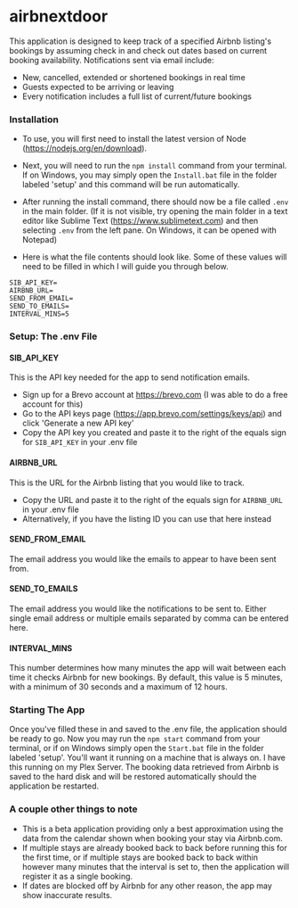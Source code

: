 # airbnextdoor

This application is designed to keep track of a specified Airbnb listing's bookings by assuming check in and check out dates based on current booking availability. Notifications sent via email include:
- New, cancelled, extended or shortened bookings in real time
- Guests expected to be arriving or leaving
- Every notification includes a full list of current/future bookings

### Installation

- To use, you will first need to install the latest version of Node (https://nodejs.org/en/download).

- Next, you will need to run the `npm install` command from your terminal. If on Windows, you may simply open the `Install.bat` file in the folder labeled 'setup' and this command will be run automatically.

- After running the install command, there should now be a file called `.env` in the main folder. (If it is not visible, try opening the main folder in a text editor like Sublime Text (https://www.sublimetext.com) and then selecting `.env` from the left pane. On Windows, it can be opened with Notepad)

- Here is what the file contents should look like. Some of these values will need to be filled in which I will guide you through below.

```
SIB_API_KEY=
AIRBNB_URL=
SEND_FROM_EMAIL=
SEND_TO_EMAILS=
INTERVAL_MINS=5
```

### Setup: The .env File

#### SIB_API_KEY

This is the API key needed for the app to send notification emails.

- Sign up for a Brevo account at https://brevo.com (I was able to do a free account for this)
- Go to the API keys page (https://app.brevo.com/settings/keys/api) and click 'Generate a new API key'
- Copy the API key you created and paste it to the right of the equals sign for `SIB_API_KEY` in your .env file

#### AIRBNB_URL

This is the URL for the Airbnb listing that you would like to track.

- Copy the URL and paste it to the right of the equals sign for `AIRBNB_URL` in your .env file
- Alternatively, if you have the listing ID you can use that here instead

#### SEND_FROM_EMAIL

The email address you would like the emails to appear to have been sent from.

#### SEND_TO_EMAILS

The email address you would like the notifications to be sent to. Either single email address or multiple emails separated by comma can be entered here.

#### INTERVAL_MINS

This number determines how many minutes the app will wait between each time it checks Airbnb for new bookings. By default, this value is 5 minutes, with a minimum of 30 seconds and a maximum of 12 hours.

### Starting The App

Once you've filled these in and saved to the .env file, the application should be ready to go. Now you may run the `npm start` command from your terminal, or if on Windows simply open the `Start.bat` file in the folder labeled 'setup'. You'll want it running on a machine that is always on. I have this running on my Plex Server. The booking data retrieved from Airbnb is saved to the hard disk and will be restored automatically should the application be restarted.

### A couple other things to note

- This is a beta application providing only a best approximation using the data from the calendar shown when booking your stay via Airbnb.com.
- If multiple stays are already booked back to back before running this for the first time, or if multiple stays are booked back to back within however many minutes that the interval is set to, then the application will register it as a single booking.
- If dates are blocked off by Airbnb for any other reason, the app may show inaccurate results.
